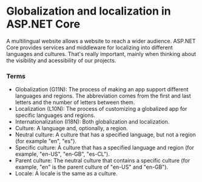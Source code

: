 # Globalization and localization in ASP.NET Core

A multilingual website allows a website to reach a wider audience. ASP.NET Core provides services and middleware for localizing into different languages and cultures. That's really important, mainly when thinking about the visibility and acessibility of our projects.

### Terms

* Globalization (G11N): The process of making an app support different languages and regions. The abbreviation comes from the first and last letters and the number of letters between them.
* Localization (L10N): The process of customizing a globalized app for specific languages and regions.
* Internationalization (I18N): Both globalization and localization.
* Culture: A language and, optionally, a region.
* Neutral culture: A culture that has a specified language, but not a region (for example "en", "es").
* Specific culture: A culture that has a specified language and region (for example, "en-US", "en-GB", "es-CL").
* Parent culture: The neutral culture that contains a specific culture (for example, "en" is the parent culture of "en-US" and "en-GB").
* Locale: A locale is the same as a culture.